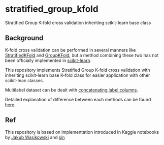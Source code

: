 # stratified_group_kfold
Stratified Group K-fold cross validation inheriting scikit-learn base class

## Background
K-fold cross validation can be performed in several manners like [StratifiedKFold](https://scikit-learn.org/stable/modules/generated/sklearn.model_selection.StratifiedKFold.html#sklearn.model_selection.StratifiedKFold) 
and [GroupKFold](https://scikit-learn.org/stable/modules/generated/sklearn.model_selection.GroupKFold.html#sklearn.model_selection.GroupKFold), 
but a method combining these two has not been officially implemented in [scikit-learn](https://scikit-learn.org/stable/index.html).

This repository implements Stratified Group K-fold cross validation with inheriting scikit-learn base K-fold class for easier application with other scikit-lean classes. 

Multilabel dataset can be dealt with [concatenating label columns](https://github.com/yu-ya-k/stratified_group_kfold/blob/3e4f9740ee596ef827e5ade8eff7b5bbe92a6f96/sgkfold/stratified_group_kfold.py#L27).

Detailed explanation of difference between each methods can be found [here](https://scikit-learn.org/stable/auto_examples/model_selection/plot_cv_indices.html#sphx-glr-auto-examples-model-selection-plot-cv-indices-py).

## Ref
This repository is based on implementation introduced in Kaggle notebooks by [Jakub Wasikowski](https://www.kaggle.com/jakubwasikowski/stratified-group-k-fold-cross-validation) and [sin](https://www.kaggle.com/underwearfitting/how-to-properly-split-folds)
